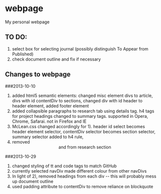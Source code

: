 webpage
=======

My personal webpage

TO DO: 
--------

1) select box for selecting journal (possibly distinguish To Appear from Published)  
2) check document outline and fix if necessary  

Changes to webpage
------------------
###2013-10-10
1) added html5 semantic elements: changed misc element divs to article, divs with id contentDiv to sections, changed div with id header to header element, added footer element  
2) added collapsible paragraphs to research tab using details tag. h4 tags for project headings changed to summary tags. supported in Opera, Chrome, Safarai. not in Firefox and IE  
3) McLean.css changed accordingly for 1). header id select becomes header element selector, contentDiv selector becomes section selector, summary selector added to h4 rule,   
4) removed <center> and <left> from research section  
	
###2013-10-29
1) changed styling of tt and code tags to match GitHub  
2) currently selected navDiv made different colour from other navDivs  
3) In light of 2), removed headings from each div -- this will probably mess up document outline  
3) used padding attribute to contentDiv to remove reliance on blockquote  


